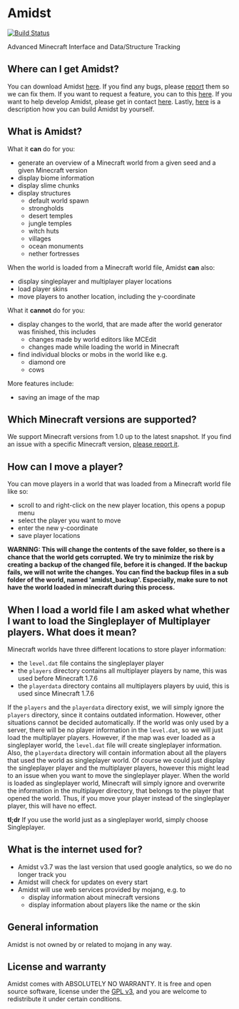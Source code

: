 Amidst
======

[![Build Status](https://travis-ci.org/stefandollase/amidst.svg)](https://travis-ci.org/stefandollase/amidst)

Advanced Minecraft Interface and Data/Structure Tracking

Where can I get Amidst?
-----------------------

You can download Amidst [here](https://github.com/skiphs/amidst/releases/latest). If you find any bugs, please [report](https://github.com/skiphs/amidst/issues/new) them so we can fix them. If you want to request a feature, you can to this [here](https://github.com/skiphs/amidst/issues/new). If you want to help develop Amidst, please get in contact [here](https://github.com/skiphs/amidst/issues/new). Lastly, [here](https://github.com/stefandollase/amidst/blob/refactoring/docs/BUILDING.md) is a description how you can build Amidst by yourself.

What is Amidst?
---------------

What it **can** do for you:

* generate an overview of a Minecraft world from a given seed and a given Minecraft version
* display biome information
* display slime chunks
* display structures
  * default world spawn
  * strongholds
  * desert temples
  * jungle temples
  * witch huts
  * villages
  * ocean monuments
  * nether fortresses

When the world is loaded from a Minecraft world file, Amidst **can** also:

* display singleplayer and multiplayer player locations
* load player skins
* move players to another location, including the y-coordinate

What it **cannot** do for you:

* display changes to the world, that are made after the world generator was finished, this includes
  * changes made by world editors like MCEdit
  * changes made while loading the world in Minecraft
* find individual blocks or mobs in the world like e.g.
  * diamond ore
  * cows
  
More features include:

* saving an image of the map

Which Minecraft versions are supported?
---------------------------------------

We support Minecraft versions from 1.0 up to the latest snapshot. If you find an issue with a specific Minecraft version, [please report it](https://github.com/skiphs/amidst/issues/new).

How can I move a player?
------------------------

You can move players in a world that was loaded from a Minecraft world file like so:

* scroll to and right-click on the new player location, this opens a popup menu
* select the player you want to move
* enter the new y-coordinate
* save player locations

**WARNING: This will change the contents of the save folder, so there is a chance that the world gets corrupted. We try to minimize the risk by creating a backup of the changed file, before it is changed. If the backup fails, we will not write the changes. You can find the backup files in a sub folder of the world, named 'amidst_backup'. Especially, make sure to not have the world loaded in minecraft during this process.**

When I load a world file I am asked what whether I want to load the Singleplayer of Multiplayer players. What does it mean?
---------------------------------------------------------------------------------------------------------------------------

Minecraft worlds have three different locations to store player information:

* the `level.dat` file contains the singleplayer player
* the `players` directory contains all multiplayer players by name, this was used before Minecraft 1.7.6
* the `playerdata` directory contains all multiplayers players by uuid, this is used since Minecraft 1.7.6

If the `players` and the `playerdata` directory exist, we will simply ignore the `players` directory, since it contains outdated information. However, other situations cannot be decided automatically. If the world was only used by a server, there will be no player information in the `level.dat`, so we will just load the multiplayer players. However, if the map was ever loaded as a singleplayer world, the `level.dat` file will create singleplayer information. Also, the `playerdata` directory will contain information about all the players that used the world as singleplayer world. Of course we could just display the singleplayer player and the multiplayer players, however this might lead to an issue when you want to move the singleplayer player. When the world is loaded as singleplayer world, Minecraft will simply ignore and overwrite the information in the multiplayer directory, that belongs to the player that opened the world. Thus, if you move your player instead of the singleplayer player, this will have no effect.

**tl;dr** If you use the world just as a singleplayer world, simply choose Singleplayer.

What is the internet used for?
-------------------

* Amidst v3.7 was the last version that used google analytics, so we do no longer track you
* Amidst will check for updates on every start
* Amidst will use web services provided by mojang, e.g. to
  * display information about minecraft versions
  * display information about players like the name or the skin

General information
-------------------

Amidst is not owned by or related to mojang in any way.

License and warranty
--------------------

Amidst comes with ABSOLUTELY NO WARRANTY. It is free and open source software, license under the
[GPL v3](https://github.com/skiphs/amidst/blob/master/LICENSE.txt), and you are welcome to redistribute it under certain conditions.

